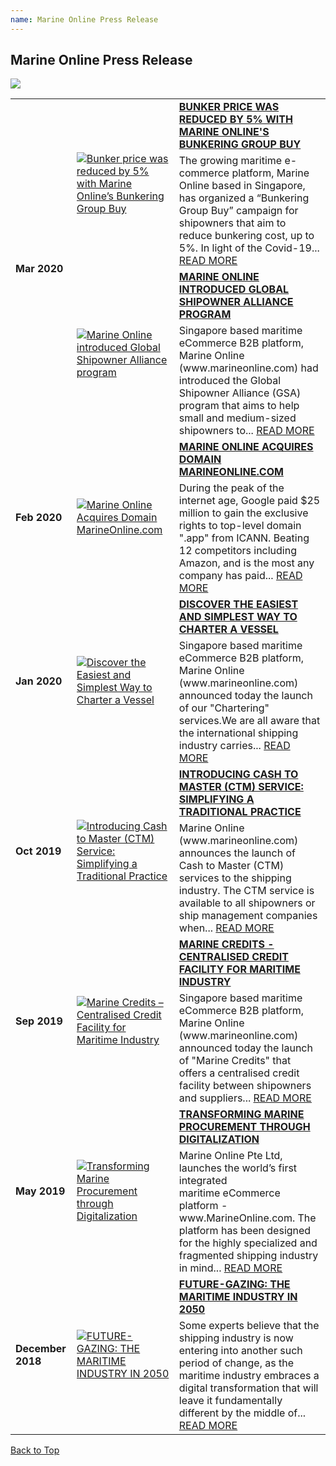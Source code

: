 ```yaml
---
name: Marine Online Press Release
---
```


## Marine Online Press Release

![](https://www.marineonline.com/api/common/r/oss?path=prod/mall/DES_IMG_62a37110-98c1-11ea-8e7c-b14ce86d5878.jpg) 
 
 <table>
      <tr>
     <td rowspan="4"><span style="font-weight:bold">Mar 2020</span></td>
     <td rowspan="2"><a href="https://marineonline.com/maritime-news/news/301834094218575893" target="_blank"><img src="https://www.marineonline.com/api/common/r/oss?path=prod/mall/DES_IMG_ab8540f0-98b9-11ea-8e7c-b14ce86d5878.png" alt="Bunker price was reduced by 5% with Marine Online’s Bunkering Group Buy"></a></td>
     <td><a href="https://marineonline.com/maritime-news/news/301834094218575893" target="_blank"><span style="font-weight:bold">BUNKER PRICE WAS REDUCED BY 5% WITH MARINE ONLINE'S BUNKERING GROUP BUY</span></a></td>
   </tr>
     <tr>
     <td>The growing maritime e-commerce platform, Marine Online based in Singapore, has organized a “Bunkering Group Buy” campaign for shipowners that aim to reduce bunkering cost, up to 5%. In light of the Covid-19... <a href="https://marineonline.com/maritime-news/news/301834094218575893" target="_blank">READ MORE</a></td>
   </tr>
  <td rowspan="2"><a href="https://marineonline.com/maritime-news/news/301834315543609360" target="_blank"><img src="https://www.marineonline.com/api/common/r/oss?path=prod/mall/DES_IMG_a8e5b6e0-98b9-11ea-8e7c-b14ce86d5878.png" alt="Marine Online introduced Global Shipowner Alliance program"></a></td>
     <td><a href="https://marineonline.com/maritime-news/news/301834315543609360" target="_blank"><span style="font-weight:bold">MARINE ONLINE INTRODUCED GLOBAL SHIPOWNER ALLIANCE PROGRAM</span></a></td>
   </tr>
     <tr>
     <td>Singapore based maritime eCommerce B2B platform, Marine Online (www.marineonline.com) had introduced the Global Shipowner Alliance (GSA) program that aims to help small and medium-sized shipowners to... <a href="https://marineonline.com/maritime-news/news/301834315543609360" target="_blank">READ MORE</a></td>
   </tr>
    <tr>
     <td rowspan="2"><span style="font-weight:bold">Feb 2020</span></td>
     <td rowspan="2"><a href="https://marineonline.com/maritime-news/news/301853518761820181" target="_blank"><img src="https://www.marineonline.com/api/common/r/oss?path=prod/mall/DES_IMG_a642d170-98b9-11ea-8e7c-b14ce86d5878.png" alt="Marine Online Acquires Domain MarineOnline.com"></a></td>
     <td><a href="https://marineonline.com/maritime-news/news/301853518761820181" target="_blank"><span style="font-weight:bold">MARINE ONLINE ACQUIRES DOMAIN MARINEONLINE.COM</span></a></td>
   </tr>
     <tr>
     <td>During the peak of the internet age, Google paid $25 million to gain the exclusive rights to top-level domain ".app" from ICANN. Beating 12 competitors including Amazon, and is the most any company has paid... <a href="https://marineonline.com/maritime-news/news/301853518761820181" target="_blank">READ MORE</a></td>
   </tr>
  <tr>
     <td rowspan="2"><span style="font-weight:bold">Jan 2020</span></td>
     <td rowspan="2"><a href="https://marineonline.com/maritime-news/news/284138613908701205" target="_blank"><img src="https://www.marineonline.com/api/common/r/oss?path=prod/mall/DES_IMG_a3aac170-98b9-11ea-8e7c-b14ce86d5878.png" alt="Discover the Easiest and Simplest Way to Charter a Vessel"></a></td>
     <td><a href="https://marineonline.com/maritime-news/news/284138613908701205" target="_blank"><span style="font-weight:bold">DISCOVER THE EASIEST AND SIMPLEST WAY TO CHARTER A VESSEL</span></a></td>
   </tr>
     <tr>
     <td>Singapore based maritime eCommerce B2B platform, Marine Online (www.marineonline.com) announced today the launch of our "Chartering" services.We are all aware that the international shipping industry carries... <a href="https://marineonline.com/maritime-news/news/284138613908701205" target="_blank">READ MORE</a></td>
   </tr>
     <tr>
     <td rowspan="2"><span style="font-weight:bold">Oct 2019</span></td>
     <td rowspan="2"><a href="https://marineonline.com/maritime-news/news/301852913406312469" target="_blank"><img src="https://www.marineonline.com/api/common/r/oss?path=prod/mall/DES_IMG_a134df70-98b9-11ea-8e7c-b14ce86d5878.png" alt="Introducing Cash to Master (CTM) Service: Simplifying a Traditional Practice"></a></td>
     <td><a href="https://marineonline.com/maritime-news/news/301852913406312469" target="_blank"><span style="font-weight:bold">INTRODUCING CASH TO MASTER (CTM) SERVICE: SIMPLIFYING A TRADITIONAL PRACTICE</span></a></td>
   </tr>
     <tr>
     <td>Marine Online (www.marineonline.com) announces the launch of Cash to Master (CTM) services to the shipping industry. The CTM service is available to all shipowners or ship management companies when... <a href="https://marineonline.com/maritime-news/news/301852913406312469" target="_blank">READ MORE</a></td>
   </tr>
     <tr>
     <td rowspan="2"><span style="font-weight:bold">Sep 2019</span></td>
     <td rowspan="2"><a href="https://marineonline.com/maritime-news/news/265164498380259337" target="_blank"><img src="https://www.marineonline.com/api/common/r/oss?path=prod/mall/DES_IMG_9ed8c700-98b9-11ea-8e7c-b14ce86d5878.png" alt="Marine Credits – Centralised Credit Facility for Maritime Industry"></a></td>
     <td><a href="https://marineonline.com/maritime-news/news/265164498380259337" target="_blank"><span style="font-weight:bold">MARINE CREDITS - CENTRALISED CREDIT FACILITY FOR MARITIME INDUSTRY</span></a></td>
   </tr>
     <tr>
     <td>Singapore based maritime eCommerce B2B platform, Marine Online (www.marineonline.com) announced today the launch of "Marine Credits" that offers a centralised credit facility between shipowners and suppliers... <a href="https://marineonline.com/maritime-news/news/265164498380259337" target="_blank">READ MORE</a></td>
   </tr>
     <tr>
     <td rowspan="2"><span style="font-weight:bold">May 2019</span></td>
     <td rowspan="2"><a href="https://marineonline.com/maritime-news/news/252243897479069701" target="_blank"><img src="https://www.marineonline.com/api/common/r/oss?path=prod/mall/DES_IMG_9bee7850-98b9-11ea-8e7c-b14ce86d5878.png" alt="Transforming Marine Procurement through Digitalization"></a></td>
     <td><a href="https://marineonline.com/maritime-news/news/252243897479069701" target="_blank"><span style="font-weight:bold">TRANSFORMING MARINE PROCUREMENT THROUGH DIGITALIZATION</span></a></td>
   </tr>
   <tr>
     <td>Marine Online Pte Ltd, launches the world’s first integrated <br>maritime eCommerce platform - www.MarineOnline.com. The platform has been designed for the highly specialized and fragmented shipping industry in mind... <a href="https://marineonline.com/maritime-news/news/252243897479069701" target="_blank">READ MORE</a></td>
   </tr>
   <tr>
     <td rowspan="2"><span style="font-weight:bold">December 2018</span></td>
     <td rowspan="2"><a href="https://www.marineonline.com/news/228653270099296271" target="_blank"><img src="https://bwec-file.oss-cn-hongkong.aliyuncs.com/cms/fb300ff0-08b3-11e9-b48e-d596b0a9acb5.png" alt="FUTURE-GAZING: THE MARITIME INDUSTRY IN 2050" style="60%;"></a></td>
     <td><a href="https://www.marineonline.com/news/228653270099296271" target="_blank"><span style="font-weight:bold">FUTURE-GAZING: THE MARITIME INDUSTRY IN 2050</span></a></td>
   </tr>
   <tr>
     <td>Some experts believe that the shipping industry is now entering into another such period of change, as the maritime industry embraces a digital transformation that will leave it fundamentally different by the middle of... <a href="https://www.marineonline.com/news/228653270099296271" target="_blank">READ MORE</a></td>
   </tr>
 </table>

  [Back to Top](pressrelease#)
